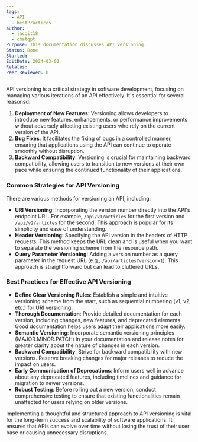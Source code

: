 ```yaml
---
tags:
  - API
  - bestPractices
author:
  - jacgit18
  - chatgpt
Purpose: This documentation discusses API versioning.
Status: Done
Started: 
EditDate: 2024-03-02
Relates: 
Peer Reviewed: 0
---
```

API versioning is a critical strategy in software development, focusing on managing various iterations of an API effectively. It's essential for several reasonsd:

1. **Deployment of New Features**: Versioning allows developers to introduce new features, enhancements, or performance improvements without adversely affecting existing users who rely on the current version of the API.
2. **Bug Fixes**: It facilitates the fixing of bugs in a controlled manner, ensuring that applications using the API can continue to operate smoothly without disruption.
3. **Backward Compatibility**: Versioning is crucial for maintaining backward compatibility, allowing users to transition to new versions at their own pace while ensuring the continued functionality of their applications.

### Common Strategies for API Versioning

There are various methods for versioning an API, including:

- **URI Versioning**: Incorporating the version number directly into the API's endpoint URL. For example, `/api/v1/articles` for the first version and `/api/v2/articles` for the second. This approach is popular for its simplicity and ease of understanding.
- **Header Versioning**: Specifying the API version in the headers of HTTP requests. This method keeps the URL clean and is useful when you want to separate the versioning scheme from the resource path.
- **Query Parameter Versioning**: Adding a version number as a query parameter in the request URL (e.g., `/api/articles?version=1`). This approach is straightforward but can lead to cluttered URLs.

### Best Practices for Effective API Versioning

- **Define Clear Versioning Rules**: Establish a simple and intuitive versioning scheme from the start, such as sequential numbering (v1, v2, etc.) for URI versioning.
- **Thorough Documentation**: Provide detailed documentation for each version, including changes, new features, and deprecated elements. Good documentation helps users adapt their applications more easily.
- **Semantic Versioning**: Incorporate semantic versioning principles (MAJOR.MINOR.PATCH) in your documentation and release notes for greater clarity about the nature of changes in each version.
- **Backward Compatibility**: Strive for backward compatibility with new versions. Reserve breaking changes for major releases to reduce the impact on users.
- **Early Communication of Deprecations**: Inform users well in advance about any deprecated features, including timelines and guidance for migration to newer versions.
- **Robust Testing**: Before rolling out a new version, conduct comprehensive testing to ensure that existing functionalities remain unaffected for users relying on older versions.

Implementing a thoughtful and structured approach to API versioning is vital for the long-term success and scalability of software applications. It ensures that APIs can evolve over time without losing the trust of their user base or causing unnecessary disruptions.